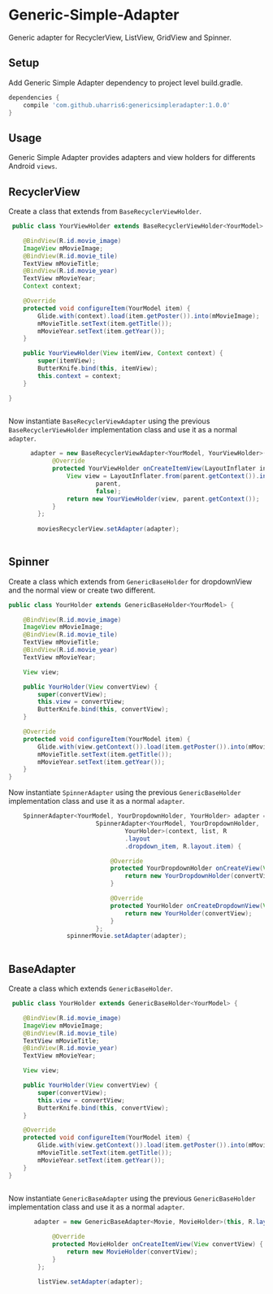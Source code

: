 # Generic-Simple-Adapter

Generic adapter for RecyclerView, ListView, GridView and Spinner.
 
## Setup
Add Generic Simple Adapter dependency to project level build.gradle.

```gradle
dependencies {
    compile 'com.github.uharris6:genericsimpleradapter:1.0.0'
}
```
## Usage

Generic Simple Adapter provides adapters and view holders for differents Android `views`.

## RecyclerView
Create a class that extends from `BaseRecyclerViewHolder`.
 
```java
 public class YourViewHolder extends BaseRecyclerViewHolder<YourModel> {

    @BindView(R.id.movie_image)
    ImageView mMovieImage;
    @BindView(R.id.movie_tile)
    TextView mMovieTitle;
    @BindView(R.id.movie_year)
    TextView mMovieYear;
    Context context;

    @Override
    protected void configureItem(YourModel item) {
        Glide.with(context).load(item.getPoster()).into(mMovieImage);
        mMovieTitle.setText(item.getTitle());
        mMovieYear.setText(item.getYear());
    }

    public YourViewHolder(View itemView, Context context) {
        super(itemView);
        ButterKnife.bind(this, itemView);
        this.context = context;
    }

}
 
```
 
Now instantiate `BaseRecyclerViewAdapter` using the previous `BaseRecyclerViewHolder` implementation class and use it as a normal `adapter`.

```java
      adapter = new BaseRecyclerViewAdapter<YourModel, YourViewHolder>(this) {
            @Override
            protected YourViewHolder onCreateItemView(LayoutInflater inflater, ViewGroup parent) {
                View view = LayoutInflater.from(parent.getContext()).inflate(R.layout.movie_item,
                        parent,
                        false);
                return new YourViewHolder(view, parent.getContext());
            }
        };
        
        moviesRecyclerView.setAdapter(adapter);
 
``` 
## Spinner
Create a class which extends from `GenericBaseHolder` for dropdownView and the normal view or create two different.
 
```java
public class YourHolder extends GenericBaseHolder<YourModel> {

    @BindView(R.id.movie_image)
    ImageView mMovieImage;
    @BindView(R.id.movie_tile)
    TextView mMovieTitle;
    @BindView(R.id.movie_year)
    TextView mMovieYear;

    View view;

    public YourHolder(View convertView) {
        super(convertView);
        this.view = convertView;
        ButterKnife.bind(this, convertView);
    }

    @Override
    protected void configureItem(YourModel item) {
        Glide.with(view.getContext()).load(item.getPoster()).into(mMovieImage);
        mMovieTitle.setText(item.getTitle());
        mMovieYear.setText(item.getYear());
    }
}
```
  
  Now instantiate `SpinnerAdapter` using the previous `GenericBaseHolder` implementation class and use it as a normal `adapter`.

```java 
    SpinnerAdapter<YourModel, YourDropdownHolder, YourHolder> adapter = new
                        SpinnerAdapter<YourModel, YourDropdownHolder,
                                YourHolder>(context, list, R
                                .layout
                                .dropdown_item, R.layout.item) {

                            @Override
                            protected YourDropdownHolder onCreateView(View convertView) {
                                return new YourDropdownHolder(convertView);
                            }

                            @Override
                            protected YourHolder onCreateDropdownView(View convertView) {
                                return new YourHolder(convertView);
                            }
                        };
                spinnerMovie.setAdapter(adapter);
 
```
  

## BaseAdapter
Create a class which extends `GenericBaseHolder`.
 
```java
 public class YourHolder extends GenericBaseHolder<YourModel> {

    @BindView(R.id.movie_image)
    ImageView mMovieImage;
    @BindView(R.id.movie_tile)
    TextView mMovieTitle;
    @BindView(R.id.movie_year)
    TextView mMovieYear;

    View view;

    public YourHolder(View convertView) {
        super(convertView);
        this.view = convertView;
        ButterKnife.bind(this, convertView);
    }

    @Override
    protected void configureItem(YourModel item) {
        Glide.with(view.getContext()).load(item.getPoster()).into(mMovieImage);
        mMovieTitle.setText(item.getTitle());
        mMovieYear.setText(item.getYear());
    }
}
 
```
 
Now instantiate `GenericBaseAdapter` using the previous `GenericBaseHolder` implementation class and use it as a normal `adapter`.

```java
       adapter = new GenericBaseAdapter<Movie, MovieHolder>(this, R.layout.movie_item) {

            @Override
            protected MovieHolder onCreateItemView(View convertView) {
                return new MovieHolder(convertView);
            }
        };

        listView.setAdapter(adapter);
 
```
